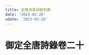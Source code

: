 ```yaml
---
title: 全唐诗录诗歌列表
date: '2023-02-26'
udate: '2023-02-26'
---
```

# 御定全唐詩錄卷二十

<PoemList :list="poems" :authorMap="authorMap" />


<script setup>
const chapter = '卷二十';
import poems from '/data/qtsl/卷二十/poems.json'
import authorMap from '/data/qtsl/卷二十/author.json'
</script>

